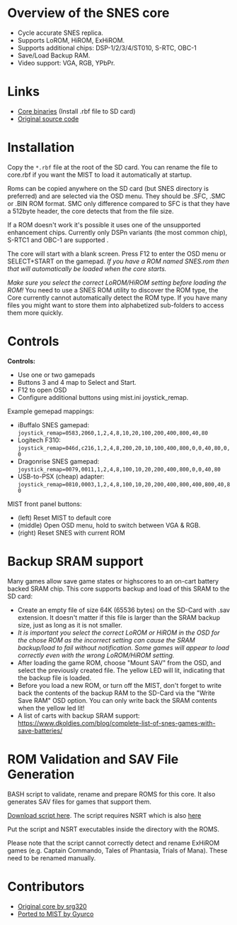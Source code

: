 # Overview of the SNES core #

  * Cycle accurate SNES replica.
  * Supports LoROM, HiROM, ExHiROM.
  * Supports additional chips: DSP-1/2/3/4/ST010, S-RTC, OBC-1
  * Save/Load Backup RAM.
  * Video support: VGA, RGB, YPbPr.

# Links #
  * [Core binaries](https://github.com/mist-devel/mist-binaries/tree/master/cores/snes) (Install .rbf file to SD card)
  * [Original source code](https://github.com/gyurco/SNES_MiSTer/tree/mist)


# Installation #

Copy the `*.rbf` file at the root of the SD card.
You can rename the file to core.rbf if you want the MIST to load it automatically at startup.

Roms can be copied anywhere on the SD card (but SNES directory is preferred) and are selected via the OSD menu. They should be .SFC, .SMC or .BIN ROM format. SMC only difference compared to SFC is that they have a 512byte header, the core detects that from the file size.

If a ROM doesn't work it's possible it uses one of the unsupported enhancement chips. Currently only DSPn variants (the most common chip), S-RTC1 and OBC-1 are supported .

The core will start with a blank screen. Press F12 to enter the OSD menu or SELECT+START on the gamepad. _If you have a ROM named SNES.rom then that will automatically be loaded when the core starts._

_Make sure you select the correct LoROM/HiROM setting before loading the ROM!_ You need to use a SNES ROM utility to discover the ROM type, the Core currently cannot automatically detect the ROM type.
If you have many files you might want to store them into alphabetized sub-folders to access them more quickly.

# Controls #

**Controls:**
  * Use one or two gamepads
  * Buttons 3 and 4 map to Select and Start.
  * F12 to open OSD
  * Configure additional buttons using mist.ini joystick_remap.

Example gemepad mappings:
  * iBuffalo SNES gamepad: `joystick_remap=0583,2060,1,2,4,8,10,20,100,200,400,800,40,80`
  * Logitech F310: `joystick_remap=046d,c216,1,2,4,8,200,20,10,100,400,800,0,0,40,80,0,0`
  * Dragonrise SNES gamepad: `joystick_remap=0079,0011,1,2,4,8,100,10,20,200,400,800,0,0,40,80`
  * USB-to-PSX (cheap) adapter: `joystick_remap=0810,0003,1,2,4,8,100,10,20,200,400,800,400,800,40,80`

MIST front panel buttons:
  * (left) Reset MIST to default core
  * (middle) Open OSD menu, hold to switch between VGA & RGB.
  * (right) Reset SNES with current ROM

# Backup SRAM support #

Many games allow save game states or highscores to an on-cart battery backed SRAM chip. This core supports backup and load of this SRAM to the SD card:

  * Create an empty file of size 64K (65536 bytes) on the SD-Card with .sav extension. It doesn't matter if this file is larger than the SRAM backup size, just as long as it is not smaller.
  * _It is important you select the correct LoROM or HiROM in the OSD for the chose ROM as the incorrect setting can cause the SRAM backup/load to fail without notification. Some games will appear to load correctly even with the wrong LoROM/HiROM setting._
  *  After loading the game ROM, choose "Mount SAV" from the OSD, and select the previously created file. The yellow LED will lit, indicating that the backup file is loaded.
  *  Before you load a new ROM, or turn off the MIST, don't forget to write back the contents of the backup RAM to the SD-Card via the "Write Save RAM" OSD option. You can only write back the SRAM contents when the yellow led lit!
  *  A list of carts with backup SRAM support: https://www.dkoldies.com/blog/complete-list-of-snes-games-with-save-batteries/

# ROM Validation and SAV File Generation #

BASH script to validate, rename and prepare ROMS for this core. It also generates SAV files for games that support them. 

[Download script here](https://github.com/mist-devel/mist-binaries/blob/master/cores/snes/utils/tidy_SNES_roms.sh). The script requires NSRT which is also [here](https://github.com/mist-devel/mist-binaries/tree/master/cores/snes/utils)

Put the script and NSRT executables inside the directory with the ROMS.

Please note that the script cannot correctly detect and rename ExHiROM games (e.g. Captain Commando, Tales of Phantasia, Trials of Mana). These need to be renamed manually.

# Contributors #

 * [Original core by srg320](https://github.com/MiSTer-devel/SNES_MiSTer)
 * [Ported to MIST by Gyurco](https://github.com/gyurco/SNES_MiSTer/tree/mist)

